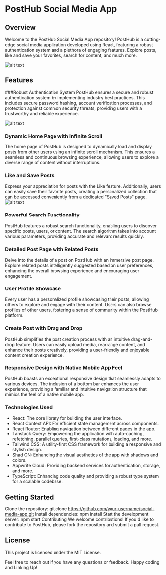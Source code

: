 # PostHub Social Media App

## Overview
Welcome to the PostHub Social Media App repository! PostHub is a cutting-edge social media application developed using React, featuring a robust authentication system and a plethora of engaging features. Explore posts, like and save your favorites, search for content, and much more.

![alt text](https://i.ibb.co/YWTCsyr/chrome-I68tq-VSil-Y.png)
## Features
###Robust Authentication System
PostHub ensures a secure and robust authentication system by implementing industry best practices. This includes secure password hashing, account verification processes, and protection against common security threats, providing users with a trustworthy and reliable experience.

![alt text](https://i.ibb.co/PxgZ8X0/chrome-8-L3-R4ul-Eq9.png)

### Dynamic Home Page with Infinite Scroll
The home page of PostHub is designed to dynamically load and display posts from other users using an infinite scroll mechanism. This ensures a seamless and continuous browsing experience, allowing users to explore a diverse range of content without interruptions.

### Like and Save Posts
Express your appreciation for posts with the Like feature. Additionally, users can easily save their favorite posts, creating a personalized collection that can be accessed conveniently from a dedicated "Saved Posts" page.
![alt text](https://i.ibb.co/pdMBtJL/chrome-h-Ua9sq26o-I.png)

### Powerful Search Functionality
PostHub features a robust search functionality, enabling users to discover specific posts, users, or content. The search algorithm takes into account various parameters, providing accurate and relevant results quickly.

### Detailed Post Page with Related Posts
Delve into the details of a post on PostHub with an immersive post page. Explore related posts intelligently suggested based on user preferences, enhancing the overall browsing experience and encouraging user engagement.

### User Profile Showcase
Every user has a personalized profile showcasing their posts, allowing others to explore and engage with their content. Users can also browse profiles of other users, fostering a sense of community within the PostHub platform.

### Create Post with Drag and Drop
PostHub simplifies the post creation process with an intuitive drag-and-drop feature. Users can easily upload media, rearrange content, and enhance their posts creatively, providing a user-friendly and enjoyable content creation experience.

### Responsive Design with Native Mobile App Feel
PostHub boasts an exceptional responsive design that seamlessly adapts to various devices. The inclusion of a bottom bar enhances the user experience, providing a familiar and intuitive navigation structure that mimics the feel of a native mobile app.

### Technologies Used
- React: The core library for building the user interface.
- React Context API: For efficient state management across components.
- React Router: Enabling navigation between different pages in the app.
- Tanstack Query: Empowering the application with auto-caching, refetching, parallel queries, first-class mutations, loading, and more.
- Tailwind CSS: A utility-first CSS framework for building a responsive and stylish design.
- Shad CN: Enhancing the visual aesthetics of the app with shadows and colors.
- Appwrite Cloud: Providing backend services for authentication, storage, and more.
- TypeScript: Enhancing code quality and providing a robust type system for a scalable codebase.

## Getting Started
Clone the repository: git clone https://github.com/your-username/social-media-app.git
Install dependencies: npm install
Start the development server: npm start
Contributing
We welcome contributions! If you'd like to contribute to PostHub, please fork the repository and submit a pull request.

## License
This project is licensed under the MIT License.

Feel free to reach out if you have any questions or feedback. Happy coding and Linking Up!
